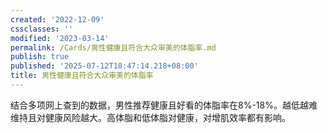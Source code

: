 ```yaml
---
created: '2022-12-09'
cssclasses: ''
modified: '2023-03-14'
permalink: /Cards/男性健康且符合大众审美的体脂率.md
publish: true
published: '2025-07-12T18:47:14.218+08:00'
title: 男性健康且符合大众审美的体脂率
---
```

结合多项网上查到的数据，男性推荐健康且好看的体脂率在8%-18%。越低越难维持且对健康风险越大。高体脂和低体脂对健康，对增肌效率都有影响。